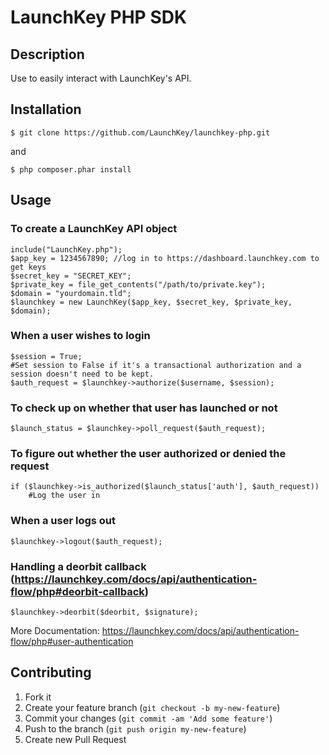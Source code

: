 # LaunchKey PHP SDK

## Description

Use to easily interact with LaunchKey's API.

## Installation

    $ git clone https://github.com/LaunchKey/launchkey-php.git

and

    $ php composer.phar install

## Usage

### To create a LaunchKey API object

    include("LaunchKey.php");
    $app_key = 1234567890; //log in to https://dashboard.launchkey.com to get keys
    $secret_key = "SECRET_KEY";
    $private_key = file_get_contents("/path/to/private.key");
    $domain = "yourdomain.tld";
    $launchkey = new LaunchKey($app_key, $secret_key, $private_key, $domain);


### When a user wishes to login

    $session = True;
    #Set session to False if it's a transactional authorization and a session doesn't need to be kept.
    $auth_request = $launchkey->authorize($username, $session);


### To check up on whether that user has launched or not

    $launch_status = $launchkey->poll_request($auth_request);


### To figure out whether the user authorized or denied the request

    if ($launchkey->is_authorized($launch_status['auth'], $auth_request))
        #Log the user in


### When a user logs out

    $launchkey->logout($auth_request);

### Handling a deorbit callback (https://launchkey.com/docs/api/authentication-flow/php#deorbit-callback)

    $launchkey->deorbit($deorbit, $signature);

More Documentation: https://launchkey.com/docs/api/authentication-flow/php#user-authentication

## Contributing

1. Fork it
2. Create your feature branch (`git checkout -b my-new-feature`)
3. Commit your changes (`git commit -am 'Add some feature'`)
4. Push to the branch (`git push origin my-new-feature`)
5. Create new Pull Request
